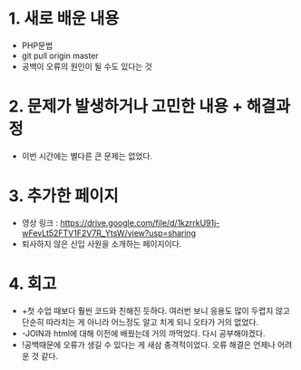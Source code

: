 # 1. 새로 배운 내용
- PHP문법
- git pull origin master
- 공백이 오류의 원인이 될 수도 있다는 것


# 2. 문제가 발생하거나 고민한 내용 + 해결과정
- 이번 시간에는 별다른 큰 문제는 없었다.

# 3. 추가한 페이지
- 영상 링크 : https://drive.google.com/file/d/1kzrrkU91j-wFevLt52FTV1F2V7R_YtsW/view?usp=sharing
- 퇴사하지 않은 신입 사원을 소개하는 페이지이다.


# 4. 회고
- +첫 수업 때보다 훨씬 코드와 친해진 듯하다. 여러번 보니 응용도 많이 두렵지 않고 단순히 따라치는 게 아니라 어느정도 알고 치게 되니 오타가 거의 없었다.
- -JOIN과 html에 대해 이전에 배웠는데 거의 까먹었다. 다시 공부해야겠다.
- !공백때문에 오류가 생길 수 있다는 게 새삼 충격적이었다. 오류 해결은 언제나 어려운 것 같다.
